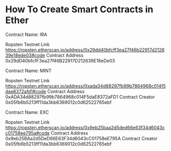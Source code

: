# How To Create Smart Contracts in Ether

Contract Name:	IRA

Ropsten Testnet Link https://ropsten.etherscan.io/address/0x29dd40bfcff3ea27f46b22917d212639e18ede03#code
Contract Address  0x29dD40bfcfF3ea27f46B22917D212639E18eDe03

Contract Name:	MINT

Ropsten Testnet Link https://ropsten.etherscan.io/address/0xada34d88297fb99b7864968c014f5dae8372afd1#code
Contract Address  0xADA34d88297fb99b7864968c014F5daE8372aFD1
Contract Creator  0x05fb6b5213ff11da3bb6369012c0d62522765ebf

Contract Name:	EXC

Ropsten Testnet Link https://ropsten.etherscan.io/address/0x9eb25baa2d5ded66e63f34d6043cc01758ee795a#code
Contract Address  0x9eb25BAa2d5DeD66E63F34d6043cC01758eE795A
Contract Creator  0x05fb6b5213ff11da3bb6369012c0d62522765ebf
